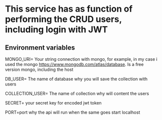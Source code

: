 # This service has as function of performing the CRUD users, including login with JWT

## Environment variables
MONGO_URI= Your string connection with mongo, for example, in my case i used the mongo <https://www.mongodb.com/atlas/database>. Is a free version mongo, including the host

DB_USER= The name of database why you will save the collection with users

COLLECTION_USER= The name of collection why will content the users

SECRET= your secret key for encoded jwt token

PORT=port why the api will run when the same goes start localhost